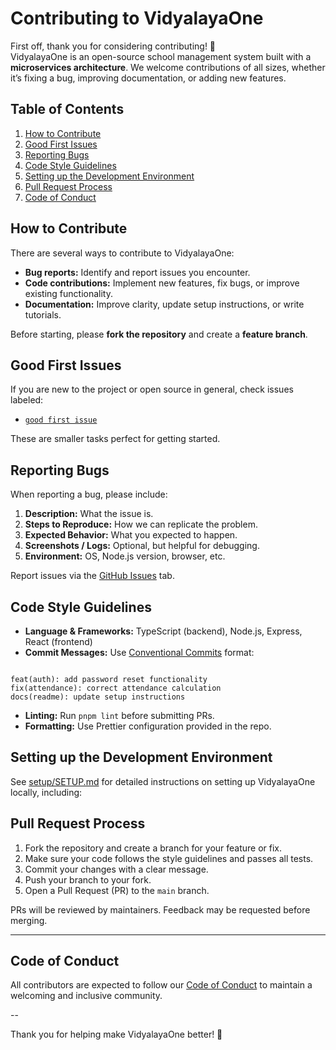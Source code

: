 # Contributing to VidyalayaOne

First off, thank you for considering contributing! 🎉  
VidyalayaOne is an open-source school management system built with a **microservices architecture**. We welcome contributions of all sizes, whether it’s fixing a bug, improving documentation, or adding new features.

## Table of Contents

1. [How to Contribute](#how-to-contribute)  
2. [Good First Issues](#good-first-issues)  
3. [Reporting Bugs](#reporting-bugs)  
4. [Code Style Guidelines](#code-style-guidelines)  
5. [Setting up the Development Environment](#setting-up-the-development-environment)  
6. [Pull Request Process](#pull-request-process)  
7. [Code of Conduct](#code-of-conduct)  

## How to Contribute

There are several ways to contribute to VidyalayaOne:

- **Bug reports:** Identify and report issues you encounter.
- **Code contributions:** Implement new features, fix bugs, or improve existing functionality.
- **Documentation:** Improve clarity, update setup instructions, or write tutorials.

Before starting, please **fork the repository** and create a **feature branch**.

## Good First Issues

If you are new to the project or open source in general, check issues labeled:

- [`good first issue`](https://github.com/orgs/vidyalayaone/issues?q=is%3Aopen+is%3Aissue+label%3A%22good+first+issue%22)  

These are smaller tasks perfect for getting started.

## Reporting Bugs

When reporting a bug, please include:

1. **Description:** What the issue is.  
2. **Steps to Reproduce:** How we can replicate the problem.  
3. **Expected Behavior:** What you expected to happen.  
4. **Screenshots / Logs:** Optional, but helpful for debugging.  
5. **Environment:** OS, Node.js version, browser, etc.

Report issues via the [GitHub Issues](https://github.com/orgs/vidyalayaone/issues) tab.

## Code Style Guidelines

- **Language & Frameworks:** TypeScript (backend), Node.js, Express, React (frontend)  
- **Commit Messages:** Use [Conventional Commits](https://www.conventionalcommits.org/en/v1.0.0/) format:  
```

feat(auth): add password reset functionality
fix(attendance): correct attendance calculation
docs(readme): update setup instructions

````
- **Linting:** Run `pnpm lint` before submitting PRs.
- **Formatting:** Use Prettier configuration provided in the repo.

## Setting up the Development Environment

See [setup/SETUP.md](setup/SETUP.md) for detailed instructions on setting up VidyalayaOne locally, including:

## Pull Request Process

1. Fork the repository and create a branch for your feature or fix.
2. Make sure your code follows the style guidelines and passes all tests.
3. Commit your changes with a clear message.
4. Push your branch to your fork.
5. Open a Pull Request (PR) to the `main` branch.

PRs will be reviewed by maintainers. Feedback may be requested before merging.

---

## Code of Conduct

All contributors are expected to follow our [Code of Conduct](CODE_OF_CONDUCT.md) to maintain a welcoming and inclusive community.

--

Thank you for helping make VidyalayaOne better! 🚀

